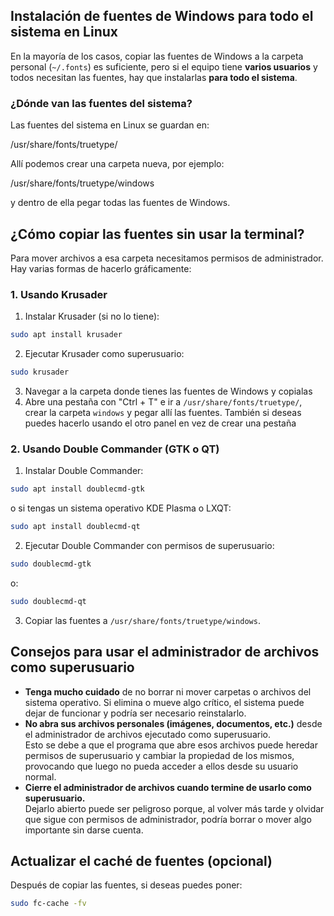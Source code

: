 
## Instalación de fuentes de Windows para todo el sistema en Linux

En la mayoría de los casos, copiar las fuentes de Windows a la carpeta personal (`~/.fonts`) es suficiente, pero si el equipo tiene **varios usuarios** y todos necesitan las fuentes, hay que instalarlas **para todo el sistema**.

### ¿Dónde van las fuentes del sistema?
Las fuentes del sistema en Linux se guardan en:

/usr/share/fonts/truetype/

Allí podemos crear una carpeta nueva, por ejemplo:

/usr/share/fonts/truetype/windows

y dentro de ella pegar todas las fuentes de Windows.

## ¿Cómo copiar las fuentes sin usar la terminal?
Para mover archivos a esa carpeta necesitamos permisos de administrador. Hay varias formas de hacerlo gráficamente:

### 1. Usando **Krusader**
1. Instalar Krusader (si no lo tiene):

```bash
sudo apt install krusader
```

2. Ejecutar Krusader como superusuario:

```bash
sudo krusader
```

3. Navegar a la carpeta donde tienes las fuentes de Windows y copialas
4. Abre una pestaña con "Ctrl + T" e ir a `/usr/share/fonts/truetype/`, crear la carpeta `windows` y pegar allí las fuentes. También si deseas puedes hacerlo usando el otro panel en vez de crear una pestaña

### 2. Usando **Double Commander (GTK o QT)**

1. Instalar Double Commander:

```bash
sudo apt install doublecmd-gtk
```

 o si tengas un sistema operativo KDE Plasma o LXQT:

```bash
sudo apt install doublecmd-qt
```

2. Ejecutar Double Commander con permisos de superusuario:

```bash
sudo doublecmd-gtk
```

 o:

```bash
sudo doublecmd-qt
```

3. Copiar las fuentes a `/usr/share/fonts/truetype/windows`.

## Consejos para usar el administrador de archivos como superusuario
- **Tenga mucho cuidado** de no borrar ni mover carpetas o archivos del sistema operativo. Si elimina o mueve algo crítico, el sistema puede dejar de funcionar y podría ser necesario reinstalarlo.  
- **No abra sus archivos personales (imágenes, documentos, etc.)** desde el administrador de archivos ejecutado como superusuario.  
  Esto se debe a que el programa que abre esos archivos puede heredar permisos de superusuario y cambiar la propiedad de los mismos, provocando que luego no pueda acceder a ellos desde su usuario normal.  
- **Cierre el administrador de archivos cuando termine de usarlo como superusuario.**  
  Dejarlo abierto puede ser peligroso porque, al volver más tarde y olvidar que sigue con permisos de administrador, podría borrar o mover algo importante sin darse cuenta.


## Actualizar el caché de fuentes (opcional)

Después de copiar las fuentes, si deseas puedes poner:

```bash
sudo fc-cache -fv
```
